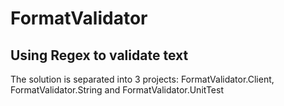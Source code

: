 # FormatValidator

## Using Regex to validate text

The solution is separated into 3 projects: FormatValidator.Client, FormatValidator.String and FormatValidator.UnitTest
